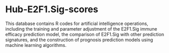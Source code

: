 # Hub-E2F1.Sig-scores
This database contains R codes for artificial intelligence operations, including the training and parameter adjustment of the E2F1.Sig immune efficacy prediction model, the comparison of E2F1.Sig with other prediction signatures, and the construction of prognosis prediction models using machine learning algorithms.
